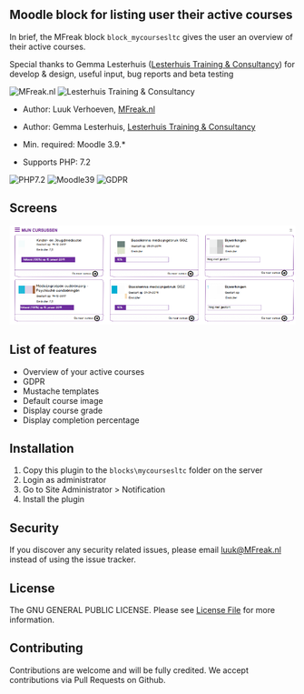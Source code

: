 ## Moodle block for listing user their active courses

In brief, the MFreak block `block_mycoursesltc` gives the user an overview of their active courses.
 
 Special thanks to Gemma Lesterhuis ([Lesterhuis Training & Consultancy](https://ltnc.nl/)) for develop & design, useful input, bug reports and beta testing
 
![MFreak.nl](https://MFreak.nl/logo_small.png)
![Lesterhuis Training & Consultancy](https://MFreak.nl/logo_small_ltnc.png)

* Author: Luuk Verhoeven, [MFreak.nl](https://MFreak.nl/)
* Author: Gemma Lesterhuis, [Lesterhuis Training & Consultancy](https://ltnc.nl/)

* Min. required: Moodle 3.9.*
* Supports PHP: 7.2 

![PHP7.2](https://img.shields.io/badge/PHP-7.2-brightgreen.svg)
![Moodle39](https://img.shields.io/badge/moodle-3.9-brightgreen.svg)
![GDPR](https://img.shields.io/badge/GDPR-null_provider-brightgreen.svg)

## Screens
![Screen](pix/screen.png)

## List of features
- Overview of your active courses
- GDPR
- Mustache templates
- Default course image
- Display course grade
- Display completion percentage

## Installation
1.  Copy this plugin to the `blocks\mycoursesltc` folder on the server
2.  Login as administrator
3.  Go to Site Administrator > Notification
4.  Install the plugin

## Security

If you discover any security related issues, please email [luuk@MFreak.nl](mailto:luuk@MFreak.nl) instead of using the issue tracker.

## License

The GNU GENERAL PUBLIC LICENSE. Please see [License File](LICENSE.md) for more information.

## Contributing

Contributions are welcome and will be fully credited. We accept contributions via Pull Requests on Github.